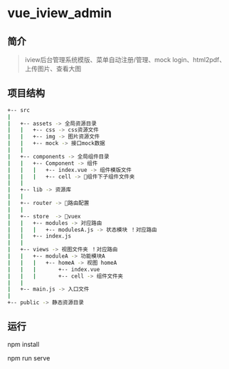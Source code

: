 # vue_iview_admin

## 简介
> iview后台管理系统模版、菜单自动注册/管理、mock login、html2pdf、上传图片、查看大图


## 项目结构

```bash
+-- src
|
|   +-- assets -> 全局资源目录
|   |   +-- css -> css资源文件
|   |   +-- img -> 图片资源文件
|   |   +-- mock -> 接口mock数据
|   |
|   +-- components -> 全局组件目录
|   |   +-- Component -> 组件
|   |   |   +-- index.vue -> 组件模版文件
|   |   |   +-- cell -> 组件下子组件文件夹
|   |
|   +-- lib -> 资源库
|   |
|   +-- router -> 路由配置
|   |
|   +-- store  -> vuex
|   |   +-- modules -> 对应路由
|   |   |   +-- modulesA.js -> 状态模块 ！对应路由
|   |   +-- index.js
|   |
|   +-- views -> 视图文件夹 ！对应路由
|   |   +-- moduleA -> 功能模块A
|   |   |   +-- homeA -> 视图 homeA
|   |   |       +-- index.vue
|   |   |       +-- cell -> 组件文件夹
|   |
|   +-- main.js -> 入口文件
|
+-- public -> 静态资源目录
```
## 运行

npm install

npm run serve
